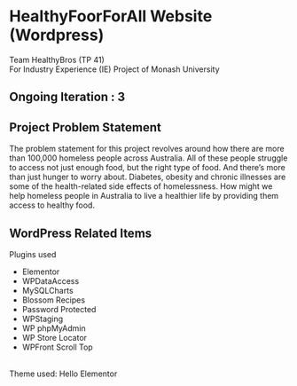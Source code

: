 # HealthyFoorForAll Website (Wordpress)
Team HealthyBros (TP 41)<br>
For Industry Experience (IE) Project of Monash University

## Ongoing Iteration : 3

## Project Problem Statement
The problem statement for this project revolves around how there are more than 100,000 homeless people across Australia. All of these people struggle to access not just enough food, but the right type of food. And there’s more than just hunger to worry about. Diabetes, obesity and chronic illnesses are some of the health-related side effects of homelessness. How might we help homeless people in Australia to live a healthier life by providing them access to healthy food.

## WordPress Related Items
Plugins used<br>
<ul>
  <li>Elementor</li>
  <li>WPDataAccess</li>
  <li>MySQLCharts</li>
  <li>Blossom Recipes</li>
  <li>Password Protected</li>
  <li>WPStaging</li>
  <li>WP phpMyAdmin</li>
  <li>WP Store Locator</li>
  <li>WPFront Scroll Top</li>
 </ul>
 <br>
 Theme used: Hello Elementor
